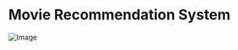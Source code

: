 # **Movie Recommendation System**

![Image](https://res.cloudinary.com/dge89aqpc/image/upload/v1595591790/Zoom_tahofz.png)
